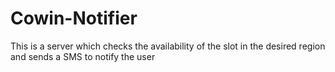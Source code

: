 # Cowin-Notifier
This is a server which checks the availability of the slot in the desired region and sends a SMS to notify the user
